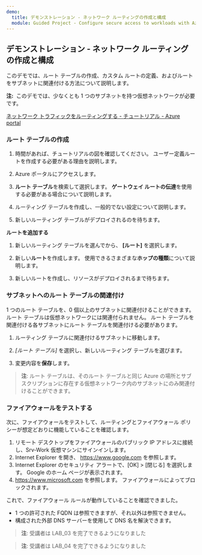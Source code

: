 ```yaml
---
demo:
  title: デモンストレーション - ネットワーク ルーティングの作成と構成
  module: Guided Project - Configure secure access to workloads with Azure virtual networking services
---
```

## デモンストレーション - ネットワーク ルーティングの作成と構成

このデモでは、ルート テーブルの作成、カスタム ルートの定義、およびルートをサブネットに関連付ける方法について説明します。 


**注:**  このデモでは、少なくとも 1 つのサブネットを持つ仮想ネットワークが必要です。

[ネットワーク トラフィックをルーティングする - チュートリアル - Azure portal](https://learn.microsoft.com/azure/virtual-network/tutorial-create-route-table-portal#create-a-route-table)


### ルート テーブルの作成 

1. 時間があれば、チュートリアルの図を確認してください。 ユーザー定義ルートを作成する必要がある理由を説明します。 

1. Azure ポータルにアクセスします。

1. **ルート テーブル**を検索して選択します。 **ゲートウェイ ルートの伝達**を使用する必要がある場合について説明します。 

1. ルーティング テーブルを作成し、一般的でない設定について説明します。 

1. 新しいルーティング テーブルがデプロイされるのを待ちます。

**ルートを追加する**

1.  新しいルーティング テーブルを選んでから、 **[ルート]** を選択します。

1.  新しい**ルート**を作成します。 使用できるさまざまな**ホップの種類**について説明します。 

1.  新しいルートを作成し、リソースがデプロイされるまで待ちます。
 
### サブネットへのルート テーブルの関連付け
1 つのルート テーブルを、0 個以上のサブネットに関連付けることができます。 ルート テーブルは仮想ネットワークには関連付られません。 ルート テーブルを関連付ける各サブネットにルート テーブルを関連付ける必要があります。


1.  ルーティング テーブルに関連付けるサブネットに移動します。

1.  *[ルート テーブル]* を選択し、新しいルーティング テーブルを選びます。 

1.  変更内容を**保存**します。 

 
>**注**: ルート テーブルは、そのルート テーブルと同じ Azure の場所とサブスクリプションに存在する仮想ネットワーク内のサブネットにのみ関連付けることができます。

### ファイアウォールをテストする
次に、ファイアウォールをテストして、ルーティングとファイアウォール ポリシーが想定どおりに機能していることを確認します。 

1.  リモート デスクトップをファイアウォールのパブリック IP アドレスに接続し、Srv-Work 仮想マシンにサインインします。
2.  Internet Explorer を開き、 https://www.google.com を参照します。
3.  Internet Explorer のセキュリティ アラートで、[OK] > [閉じる] を選択します。 Google のホーム ページが表示されます。
4.  https://www.microsoft.com を参照します。 ファイアウォールによってブロックされます。

これで、ファイアウォール ルールが動作していることを確認できました。
- 1 つの許可された FQDN は参照できますが、それ以外は参照できません。
- 構成された外部 DNS サーバーを使用して DNS 名を解決できます。
 
>**注**: 受講者は LAB_03 を完了できるようになりました




>**注**: 受講者は LAB_04 を完了できるようになりました
